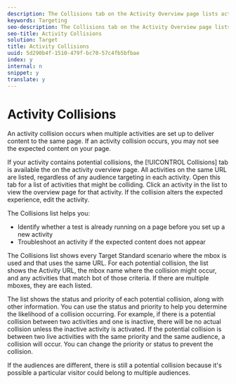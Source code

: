 ```yaml
---
description: The Collisions tab on the Activity Overview page lists activity collisions on your site.
keywords: Targeting
seo-description: The Collisions tab on the Activity Overview page lists activity collisions on your site.
seo-title: Activity Collisions
solution: Target
title: Activity Collisions
uuid: 5d290b4f-1510-479f-bc70-57c4fb5bfbae
index: y
internal: n
snippet: y
translate: y
---
```


# Activity Collisions

An activity collision occurs when multiple activities are set up to deliver content to the same page. If an activity collision occurs, you may not see the expected content on your page. 

If your activity contains potential collisions, the [!UICONTROL  Collisions] tab is available the on the activity overview page. All activities on the same URL are listed, regardless of any audience targeting in each activity. Open this tab for a list of activities that might be colliding. Click an activity in the list to view the overview page for that activity. If the collision alters the expected experience, edit the activity. 

The Collisions list helps you: 


* Identify whether a test is already running on a page before you set up a new activity
* Troubleshoot an activity if the expected content does not appear


The Collisions list shows every Target Standard scenario where the mbox is used and that uses the same URL. For each potential collision, the list shows the Activity URL, the mbox name where the collision might occur, and any activities that match bot of those criteria. If there are multiple mboxes, they are each listed. 

The list shows the status and priority of each potential collision, along with other information. You can use the status and priority to help you determine the likelihood of a collision occurring. For example, if there is a potential collision between two activities and one is inactive, there will be no actual collision unless the inactive activity is activated. If the potential collision is between two live activities with the same priority and the same audience, a collision will occur. You can change the priority or status to prevent the collision. 

If the audiences are different, there is still a potential collision because it's possible a particular visitor could belong to multiple audiences. 
